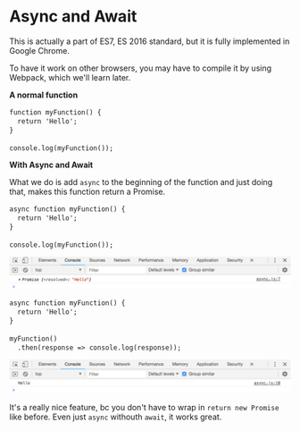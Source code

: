 # Async and Await

This is actually a part of ES7, ES 2016 standard, but it is fully implemented in Google Chrome.

To have it work on other browsers, you may have to compile it by using Webpack, which we'll learn later.

**A normal function**

```
function myFunction() {
  return 'Hello';
}

console.log(myFunction());
```

**With Async and Await**

What we do is add ```async``` to the beginning of the function and just doing that, makes this function return a Promise.

```
async function myFunction() {
  return 'Hello';
}

console.log(myFunction());
```

<kbd>![alt text](img/returnpromise.png "screenshot")</kbd>

```
async function myFunction() {
  return 'Hello';
}

myFunction()
  .then(response => console.log(response));
```

<kbd>![alt text](img/return.png "screenshot")</kbd>

It's a really nice feature, bc you don't have to wrap in ```return new Promise``` like before. Even just ```async``` withouth ```await```, it works great.

